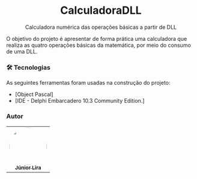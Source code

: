 <h1 align="center">CalculadoraDLL</h1> 
<p align="center">Calculadora numérica das operações básicas a partir de DLL</p>


O  objetivo do projeto é apresentar de forma prática uma calculadora que realiza as quatro operações básicas da matemática, por meio do consumo de uma DLL. 

### 🛠 Tecnologias

As seguintes ferramentas foram usadas na construção do projeto:

- [Object Pascal]
- [IDE - Delphi Embarcadero  10.3  Community Edition.]

### Autor

<table>
  <tr>
    <td align="center"><a href="https://www.linkedin.com/in/jose-batista-lira-junior-13839678/">
    <img style="border-radius: 50%;" src="https://avatars.githubusercontent.com/u/30657984?s=400&u=d34312b2050d0eeafc04020771252f00fd6e113e&v=4" width="100px;" alt=""/><br /><sub><b>Júnior Lira</b></sub></a><br /></td>
    
  </tr>
  <tr>
  
</table>
